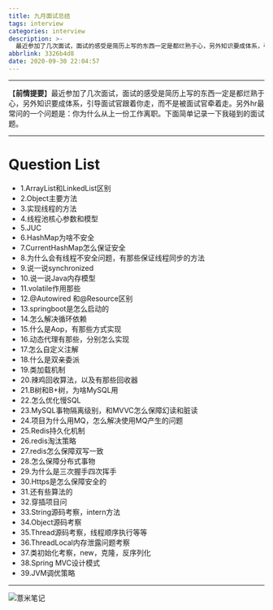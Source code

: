 ```yaml
---
title: 九月面试总结
tags: interview
categories: interview
description: >-
  最近参加了几次面试，面试的感受是简历上写的东西一定是都烂熟于心，另外知识要成体系，引导面试官跟着你走，而不是被面试官牵着走。另外hr最常问的一个问题是：你为什么从上一份工作离职。下面简单记录一下我碰到的面试题。
abbrlink: 3326b4d8
date: 2020-09-30 22:04:57
---
```


---
【**前情提要**】最近参加了几次面试，面试的感受是简历上写的东西一定是都烂熟于心，另外知识要成体系，引导面试官跟着你走，而不是被面试官牵着走。另外hr最常问的一个问题是：你为什么从上一份工作离职。下面简单记录一下我碰到的面试题。

-----

# Question List 

- 1.ArrayList和LinkedList区别
- 2.Object主要方法
- 3.实现线程的方法
- 4.线程池核心参数和模型
- 5.JUC
- 6.HashMap为啥不安全
- 7.CurrentHashMap怎么保证安全
- 8.为什么会有线程不安全问题，有那些保证线程同步的方法
- 9.说一说synchronized
- 10.说一说Java内存模型
- 11.volatile作用那些
- 12.@Autowired 和@Resource区别
- 13.springboot是怎么启动的
- 14.怎么解决循环依赖
- 15.什么是Aop，有那些方式实现
- 16.动态代理有那些，分别怎么实现
- 17.怎么自定义注解
- 18.什么是双亲委派
- 19.类加载机制
- 20.辣鸡回收算法，以及有那些回收器
- 21.B树和B+树，为啥MySQL用
- 22.怎么优化慢SQL
- 23.MySQL事物隔离级别，和MVVC怎么保障幻读和脏读
- 24.项目为什么用MQ，怎么解决使用MQ产生的问题
- 25.Redis持久化机制
- 26.redis淘汰策略
- 27.redis怎么保障双写一致
- 28.怎么保障分布式事物
- 29.为什么是三次握手四次挥手
- 30.Https是怎么保障安全的
- 31.还有些算法的
- 32.穿插项目问
- 33.String源码考察，intern方法
- 34.Object源码考察
- 35.Thread源码考察，线程顺序执行等等
- 36.ThreadLocal内存泄露问题考察
- 37.类初始化考察，new，克隆，反序列化
- 38.Spring MVC设计模式
- 39.JVM调优策略

---

![薏米笔记](https://image.eelve.com/eblog/eblog-b269767ff45b4e01a1c380e38898c1c0.png)
